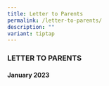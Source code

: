 ```yaml
---
title: Letter to Parents
permalink: /letter-to-parents/
description: ""
variant: tiptap
---
```

<h3>LETTER TO PARENTS</h3><p></p><h4>January 2023</h4><p></p>
